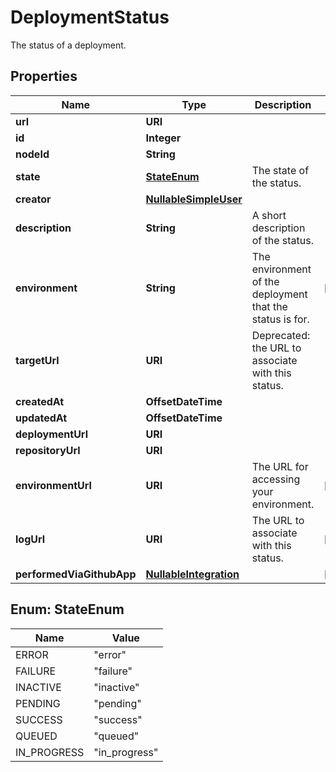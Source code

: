 

# DeploymentStatus

The status of a deployment.

## Properties

| Name | Type | Description | Notes |
|------------ | ------------- | ------------- | -------------|
|**url** | **URI** |  |  |
|**id** | **Integer** |  |  |
|**nodeId** | **String** |  |  |
|**state** | [**StateEnum**](#StateEnum) | The state of the status. |  |
|**creator** | [**NullableSimpleUser**](NullableSimpleUser.md) |  |  |
|**description** | **String** | A short description of the status. |  |
|**environment** | **String** | The environment of the deployment that the status is for. |  [optional] |
|**targetUrl** | **URI** | Deprecated: the URL to associate with this status. |  |
|**createdAt** | **OffsetDateTime** |  |  |
|**updatedAt** | **OffsetDateTime** |  |  |
|**deploymentUrl** | **URI** |  |  |
|**repositoryUrl** | **URI** |  |  |
|**environmentUrl** | **URI** | The URL for accessing your environment. |  [optional] |
|**logUrl** | **URI** | The URL to associate with this status. |  [optional] |
|**performedViaGithubApp** | [**NullableIntegration**](NullableIntegration.md) |  |  [optional] |



## Enum: StateEnum

| Name | Value |
|---- | -----|
| ERROR | &quot;error&quot; |
| FAILURE | &quot;failure&quot; |
| INACTIVE | &quot;inactive&quot; |
| PENDING | &quot;pending&quot; |
| SUCCESS | &quot;success&quot; |
| QUEUED | &quot;queued&quot; |
| IN_PROGRESS | &quot;in_progress&quot; |



